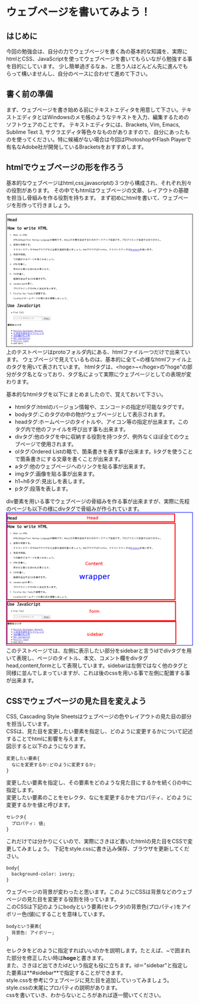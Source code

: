 # ウェブページを書いてみよう！

## はじめに

 今回の勉強会は、自分の力でウェブページを書く為の基本的な知識を、実際にhtmlとCSS、JavaScriptを使ってウェブページを書いてもらいながら勉強する事を目的にしています。
 少し簡単過ぎるなぁ、と思う人はどんどん先に進んでもらって構いませんし、自分のペースに合わせて進めて下さい。

## 書く前の準備

 まず、ウェブページを書き始める前にテキストエディタを用意して下さい。テキストエディタとはWindowsのメモ帳のようなテキストを入力、編集するためのソフトウェアのことです。
テキストエディタには、Brackets, Vim, Emacs, Sublime Text 3, サクラエディタ等色々なものがありますので、自分にあったものを使ってください。特に候補がない場合は今回はPhotoshopやFlash Playerで有名なAdobe社が開発しているBracketsをおすすめします。

## htmlでウェブページの形を作ろう

 基本的なウェブページはhtml,css,javascriptの３つから構成され、それぞれ別々の役割があります。
 その中でもhtmlはウェブページの文章、レイアウトの基礎を担当し骨組みを作る役割を持ちます。
 まず初めにhtmlを書いて、ウェブページを形作って行きましょう。

 ![htmlのみの場合](figure/figure1.png)
 上のテストページはprotoフォルダ内にある、htmlファイル一つだけで出来ています。
 ウェブページで見えているものは、基本的に全て<hoge>~</hoge>の様なhtmlファイル上のタグを用いて表されています。
 htmlタグは、\<hoge\>~\</hoge\>の"hoge"の部分がタグ名となっており、タグ名によって実際にウェブページとしての表現が変わります。
 
 基本的なhtmlタグを以下にまとめましたので、覚えておいて下さい。

 - htmlタグ:htmlのバージョン情報や、エンコードの指定が可能なタグです。
 - bodyタグ:このタグの中の物がウェブページとして表示されます。
 - headタグ:ホームページのタイトルや、アイコン等の指定が出来ます。このタグ内で他のファイルを呼び出す事も出来ます。
 - divタグ:他のタグを中に収納する役割を持つタグ、例外なくほぼ全てのウェブページで使用されます。
 - olタグ:Ordered Listの略で、箇条書きを表す事が出来ます。liタグを使うことで箇条書きにする文章を書くことが出来ます。
 - aタグ:他のウェブページへのリンクを貼る事が出来ます。
 - imgタグ:画像を貼る事が出来ます。
 - h1~h6タグ:見出しを表します。
 - pタグ:段落を表します。

 div要素を用いる事でウェブページの骨組みを作る事が出来ますが、実際に先程のページも以下の様にdivタグで骨組みが作られています。
 ![テストページのdivタグ](figure/figure2.png)
 このテストページでは、左側に表示したい部分をsidebarと言うidでdivタグを用いて表現し、ページのタイトル、本文、コメント欄をdivタグhead,content,formとして表現しています。sidebarは左側ではなく他のタグと同様に並んでしまっていますが、これは後のcssを用いる事で左側に配置する事が出来ます。

## CSSでウェブページの見た目を変えよう
 CSS, Cascading Style Sheetsはウェブページの色やレイアウトの見た目の部分を担当しています。  
 CSSは、見た目を変更したい要素を指定し、どのように変更するかについて記述することでhtmlに影響を与えます。  
 図示すると以下のようになります。

    変更したい要素{
      なにを変更するか:どのように変更するか;
    }

 変更したい要素を指定し、その要素をどのような見た目にするかを続く{}の中に指定します。  
 変更したい要素のことをセレクタ、なにを変更するかをプロパティ、どのように変更するかを値と呼びます。

    セレクタ{
      プロパティ: 値;
    }

 これだけでは分かりにくいので、実際にさきほど書いたhtmlの見た目をCSSで変更してみましょう。
 下記をstyle.cssに書き込み保存、ブラウザを更新してください。

    body{
      background-color: ivory;
    }

 ウェブページの背景が変わったと思います。このようにCSSは背景などのウェブページの見た目を変更する役割を持っています。  
 このCSSは下記のようにbodyという要素(セレクタ)の背景色(プロパティ)をアイボリー色(値)にすることを意味しています。
 
    bodyという要素{
      背景色: アイボリー;
    }

 セレクタをどのように指定すればいいのかを説明します。たとえば、<hoge>~</hoge>で囲まれた部分を修正したい時は**hoge**と書きます。   
 また、さきほど出てきたidという指定も役に立ちます。id＝"sidebar"と指定した要素は**#sidebar**で指定することができます。   
 style.cssを参考にウェブページに見た目を追加していってみましょう。style.cssの末尾にプロパティの説明があります。  
 cssを書いていき、わからないところがあれば逐一聞いてください。
